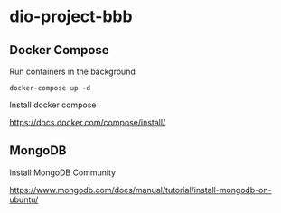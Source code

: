# dio-project-bbb

## Docker Compose

Run containers in the background

```
docker-compose up -d
```

Install docker compose

https://docs.docker.com/compose/install/

## MongoDB

Install MongoDB Community

https://www.mongodb.com/docs/manual/tutorial/install-mongodb-on-ubuntu/
